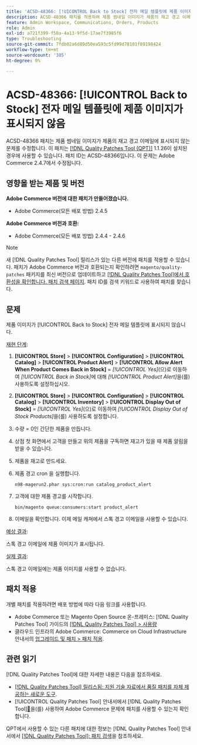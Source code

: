 ```yaml
---
title: 'ACSD-48366: [!UICONTROL Back to Stock] 전자 메일 템플릿에 제품 이미지가 표시되지 않음'
description: ACSD-48366 패치를 적용하여 제품 썸네일 이미지가 제품의 재고 경고 이메일에 표시되지 않는 Adobe Commerce 문제를 해결합니다.
feature: Admin Workspace, Communications, Orders, Products
role: Admin
exl-id: a721f399-f50a-4a13-9f5d-17ae7f3985f6
type: Troubleshooting
source-git-commit: 7fdb02a6d89d50ea593c5fd99d78101f89198424
workflow-type: tm+mt
source-wordcount: '385'
ht-degree: 0%

---
```


# ACSD-48366: [!UICONTROL Back to Stock] 전자 메일 템플릿에 제품 이미지가 표시되지 않음

ACSD-48366 패치는 제품 썸네일 이미지가 제품의 재고 경고 이메일에 표시되지 않는 문제를 수정합니다. 이 패치는 [[!DNL Quality Patches Tool (QPT)]](https://experienceleague.adobe.com/en/docs/commerce-operations/tools/quality-patches-tool/quality-patches-tool-to-self-serve-quality-patches) 1.1.26이 설치된 경우에 사용할 수 있습니다. 패치 ID는 ACSD-48366입니다. 이 문제는 Adobe Commerce 2.4.7에서 수정됩니다.

## 영향을 받는 제품 및 버전

**Adobe Commerce 버전에 대한 패치가 만들어졌습니다.**

* Adobe Commerce(모든 배포 방법) 2.4.5

**Adobe Commerce 버전과 호환:**

* Adobe Commerce(모든 배포 방법) 2.4.4 - 2.4.6

>[!NOTE]
>
>새 [!DNL Quality Patches Tool] 릴리스가 있는 다른 버전에 패치를 적용할 수 있습니다. 패치가 Adobe Commerce 버전과 호환되는지 확인하려면 `magento/quality-patches` 패키지를 최신 버전으로 업데이트하고 [[!DNL Quality Patches Tool]에서 호환성을 확인합니다. 패치 검색 페이지](https://experienceleague.adobe.com/tools/commerce-quality-patches/index.html). 패치 ID를 검색 키워드로 사용하여 패치를 찾습니다.

## 문제

제품 이미지가 [!UICONTROL Back to Stock] 전자 메일 템플릿에 표시되지 않습니다.

<u>재현 단계</u>:

1. **[!UICONTROL Store]** > **[!UICONTROL Configuration]** > **[!UICONTROL Catalog]** > **[!UICONTROL Product Alert]** > **[!UICONTROL Allow Alert When Product Comes Back in Stock]** = *[!UICONTROL Yes]*(으)로 이동하여 *[!UICONTROL Back in Stock]*&#x200B;에 대해 *[!UICONTROL Product Alert]*&#x200B;을(를) 사용하도록 설정하십시오.
1. **[!UICONTROL Store]** > **[!UICONTROL Configuration]** > **[!UICONTROL Catalog]** > **[!UICONTROL Inventory]** > **[!UICONTROL Display Out of Stock]** = *[!UICONTROL Yes]*(으)로 이동하여 *[!UICONTROL Display Out of Stock Products]*&#x200B;을(를) 사용하도록 설정합니다.
1. 수량 = 0인 간단한 제품을 만듭니다.
1. 상점 첫 화면에서 고객을 만들고 위의 제품을 구독하면 재고가 있을 때 제품 알림을 받을 수 있습니다.
1. 제품을 재고로 만드세요.
1. 제품 경고 cron 을 실행합니다.

   ```
   n98-magerun2.phar sys:cron:run catalog_product_alert
   ```

1. 고객에 대한 제품 경고를 시작합니다.

   ```
   bin/magento queue:consumers:start product_alert
   ```

1. 이메일을 확인합니다. 이제 메일 캐쳐에서 스톡 경고 이메일을 사용할 수 있습니다.

<u>예상 결과</u>:

스톡 경고 이메일에 제품 이미지가 표시됩니다.

<u>실제 결과</u>:

스톡 경고 이메일에는 제품 이미지를 사용할 수 없습니다.

## 패치 적용

개별 패치를 적용하려면 배포 방법에 따라 다음 링크를 사용합니다.

* Adobe Commerce 또는 Magento Open Source 온-프레미스: [!DNL Quality Patches Tool] 가이드의 [[!DNL Quality Patches Tool] > 사용량](/help/tools/quality-patches-tool/usage.md)
* 클라우드 인프라의 Adobe Commerce: Commerce on Cloud Infrastructure 안내서의 [업그레이드 및 패치 > 패치 적용](https://experienceleague.adobe.com/docs/commerce-cloud-service/user-guide/develop/upgrade/apply-patches.html).

## 관련 읽기

[!DNL Quality Patches Tool]에 대한 자세한 내용은 다음을 참조하세요.

* [[!DNL Quality Patches Tool] 릴리스됨: 지원 기술 자료에서 품질 패치를 자체 제공하는 새로운 도구](https://experienceleague.adobe.com/en/docs/commerce-operations/tools/quality-patches-tool/quality-patches-tool-to-self-serve-quality-patches).
* [!UICONTROL Quality Patches Tool] 안내서에서  [!DNL Quality Patches Tool][&#128279;](/help/tools/quality-patches-tool/patches-available-in-qpt/check-patch-for-magento-issue-with-magento-quality-patches.md)을(를) 사용하여 Adobe Commerce 문제에 패치를 사용할 수 있는지 확인합니다.


QPT에서 사용할 수 있는 다른 패치에 대한 정보는 [!DNL Quality Patches Tool] 안내서에서 [[!DNL Quality Patches Tool]: 패치 검색](https://experienceleague.adobe.com/tools/commerce-quality-patches/index.html)을 참조하세요.
